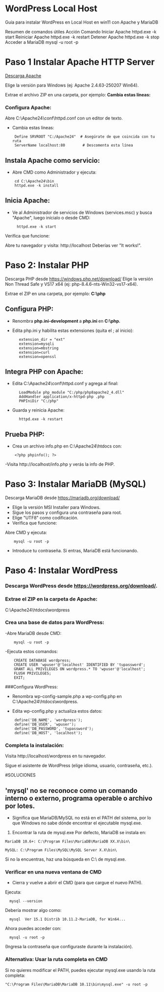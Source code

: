 
# WordPress Local Host
Guía para instalar WordPress en Local Host en win11 con Apache y MariaDB 

Resumen de comandos útiles
Acción	Comando
Iniciar Apache	httpd.exe -k start
Reiniciar Apache	httpd.exe -k restart
Detener Apache	httpd.exe -k stop
Acceder a MariaDB	mysql -u root -p


# Paso 1 Instalar Apache HTTP Server 

[Descarga Apache](https://www.apachelounge.com/download/)

Elige la versión para Windows (ej: Apache 2.4.63-250207 Win64).

Extrae el archivo ZIP en una carpeta, por ejemplo:
<b>Cambia estas líneas:</b>

### Configura Apache: 

Abre C:\Apache24\conf\httpd.conf con un editor de texto.

 - Cambia estas líneas:

        Define SRVROOT "C:/Apache24"  # Asegúrate de que coincida con tu ruta
        ServerName localhost:80        # Descomenta esta línea

## Instala Apache como servicio:

 - Abre CMD como Administrador y ejecuta:

        cd C:\Apache24\bin
        httpd.exe -k install

## Inicia Apache:

 - Ve al Administrador de servicios de Windows (services.msc) y busca "Apache", luego inícialo o desde CMD:

         httpd.exe -k start

Verifica que funcione:

Abre tu navegador y visita:
http://localhost
Deberías ver "It works!".

# Paso 2: Instalar PHP 


Descarga PHP desde https://windows.php.net/download/
Elige la versión Non Thread Safe y VS17 x64 (ej: php-8.4.6-nts-Win32-vs17-x64).

Extrae el ZIP en una carpeta, por ejemplo:
<b> C:\php </b>

## Configura PHP:

 - Renombra <b> php.ini-development </b> a <b> php.ini </b> en <b> C:\php.</b>

 - Edita php.ini y habilita estas extensiones (quita el ; al inicio):


          extension_dir = "ext"
          extension=mysqli
          extension=mbstring
          extension=curl
          extension=openssl


## Integra PHP con Apache:

 - Edita C:\Apache24\conf\httpd.conf y agrega al final:


          LoadModule php_module "C:/php/php8apache2_4.dll"
          AddHandler application/x-httpd-php .php
          PHPIniDir "C:/php"


 - Guarda y reinicia Apache:



          httpd.exe -k restart


## Prueba PHP:

 - Crea un archivo info.php en C:\Apache24\htdocs con:

        <?php phpinfo(); ?>

 -Visita http://localhost/info.php y verás la info de PHP.


# Paso 3: Instalar MariaDB (MySQL)
  Descarga MariaDB desde https://mariadb.org/download/

 - Elige la versión MSI Installer para Windows.
 - Sigue los pasos y configura una contraseña para root.
 - Elige "UTF8" como codificación.
 - Verifica que funcione:

Abre CMD y ejecuta:

        mysql -u root -p

 - Introduce tu contraseña. Si entras, MariaDB está funcionando.

# Paso 4: Instalar WordPress
 ### Descarga WordPress desde https://wordpress.org/download/.
 ### Extrae el ZIP en la carpeta de Apache:
   C:\Apache24\htdocs\wordpress
 ### Crea una base de datos para WordPress:
  -Abre MariaDB desde CMD:

        mysql -u root -p
  
  -Ejecuta estos comandos:

        CREATE DATABASE wordpress;
        CREATE USER 'wpuser'@'localhost' IDENTIFIED BY 'tupassword';
        GRANT ALL PRIVILEGES ON wordpress.* TO 'wpuser'@'localhost';
        FLUSH PRIVILEGES;
        EXIT;
  
 ###Configura WordPress:

 - Renombra wp-config-sample.php a wp-config.php en C:\Apache24\htdocs\wordpress.
 - Edita wp-config.php y actualiza estos datos:

        define('DB_NAME', 'wordpress');
        define('DB_USER', 'wpuser');
        define('DB_PASSWORD', 'tupassword');
        define('DB_HOST', 'localhost');
 

 ### Completa la instalación:

Visita http://localhost/wordpress en tu navegador.

Sigue el asistente de WordPress (elige idioma, usuario, contraseña, etc.).


#SOLUCIONES

## 'mysql' no se reconoce como un comando interno o externo, programa operable o archivo por lotes.
 - Significa que MariaDB/MySQL no está en el PATH del sistema, por lo que Windows no sabe dónde encontrar el ejecutable mysql.exe.

  1. Encontrar la ruta de mysql.exe
    Por defecto, MariaDB se instala en:

    MariaDB 10.6+: C:\Program Files\MariaDB\MariaDB XX.X\bin\

    MySQL: C:\Program Files\MySQL\MySQL Server X.X\bin\

  Si no la encuentras, haz una búsqueda en C:\ de mysql.exe.


### Verificar en una nueva ventana de CMD
   - Cierra y vuelve a abrir el CMD (para que cargue el nuevo PATH).

Ejecuta:

      mysql --version
      
Debería mostrar algo como:

      mysql  Ver 15.1 Distrib 10.11.2-MariaDB, for Win64...
      
Ahora puedes acceder con:

      mysql -u root -p
      
(Ingresa la contraseña que configuraste durante la instalación).

### Alternativa: Usar la ruta completa en CMD
  Si no quieres modificar el PATH, puedes ejecutar mysql.exe usando la ruta completa:
  
    "C:\Program Files\MariaDB\MariaDB 10.11\bin\mysql.exe" -u root -p

